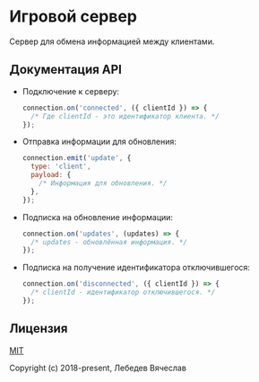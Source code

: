 # Игровой сервер
Сервер для обмена информацией между клиентами.

## Документация API
* Подключение к серверу:
  ```js
  connection.on('connected', ({ clientId }) => {
    /* Где clientId - это идентификатор клиента. */
  });
  ```

* Отправка информации для обновления:
  ```js
  connection.emit('update', {
    type: 'client',
    payload: {
      /* Информация для обновления. */
    },
  });
  ```

* Подписка на обновление информации:
  ```js
  connection.on('updates', (updates) => {
    /* updates - обновлённая информация. */
  });
  ```

* Подписка на получение идентификатора отключившегося:
  ```js
  connection.on('disconnected', ({ clientId }) => {
    /* clientId - идентификатор отключившегося. */
  });
  ```

## Лицензия

[MIT](http://opensource.org/licenses/MIT)

Copyright (c) 2018-present, Лебедев Вячеслав

